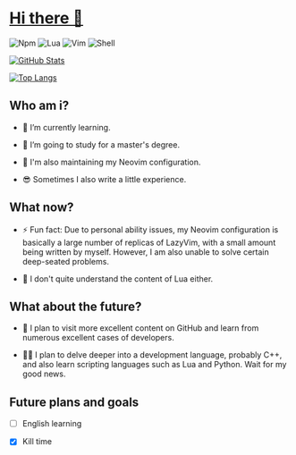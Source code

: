 # [Hi there 👋](https://github.com/vojor)

![Npm](https://img.shields.io/badge/npm-build-brightgreen?style=flat&logo=npm&logoColor=orange&color=blue)
![Lua](https://img.shields.io/badge/lua-build-brightgreen?style=flat&logo=lua&logoColor=blue&color=red)
![Vim](https://img.shields.io/badge/vim-build-brightgreen?style=flat&logo=vim&logoColor=orange&color=orange)
![Shell](https://img.shields.io/badge/shell-build-brightgreen?style=flat&logo=shell&logoColor=black&color=purple)

[![GitHub Stats](https://github-readme-stats.vercel.app/api?username=vojor&show_icons=true&theme=shadow_blue)](https://github.com/vojor)

[![Top Langs](https://github-readme-stats.vercel.app/api/top-langs/?username=vojor&theme=shadow_blue)](https://github.com/vojor)

## Who am i?

- 🌱 I’m currently learning.

- 🔭 I’m going to study for a master's degree.

- 🧶 I'm also maintaining my Neovim configuration.

- 😎 Sometimes I also write a little experience.

## What now?

- ⚡ Fun fact: Due to personal ability issues, my Neovim configuration is basically a large number of replicas of LazyVim, with a small amount being written by myself. However, I am also unable to solve certain deep-seated problems.

- 💬 I don't quite understand the content of Lua either.

## What about the future?

- 🤔 I plan to visit more excellent content on GitHub and learn from numerous excellent cases of developers.

- 😶‍🌫️ I plan to delve deeper into a development language, probably C++, and also learn scripting languages such as Lua and Python. Wait for my good news.

## Future plans and goals
- [ ] English learning
- [x] Kill time

